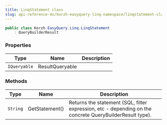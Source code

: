 ```yaml
---
title: LinqStatement class
slug: api-reference-4x/korzh-easyquery-linq-namespace/linqstatement-class
---
```


```csharp
public class Korzh.EasyQuery.Linq.LinqStatement
    : QueryBuilderResult

```

### Properties

| Type | Name | Description | 
| --- | --- | --- | 
| `IQueryable` | ResultQueryable |  | 


### Methods

| Type | Name | Description | 
| --- | --- | --- | 
| `String` | GetStatement() | Returns the statement (SQL, filter expression, etc - depending on the concrete QueryBuilderResult type). |